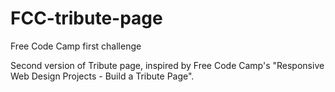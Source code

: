 # FCC-tribute-page
Free Code Camp first challenge

Second version of Tribute page, inspired by Free Code Camp's "Responsive Web Design Projects - Build a Tribute Page". 
